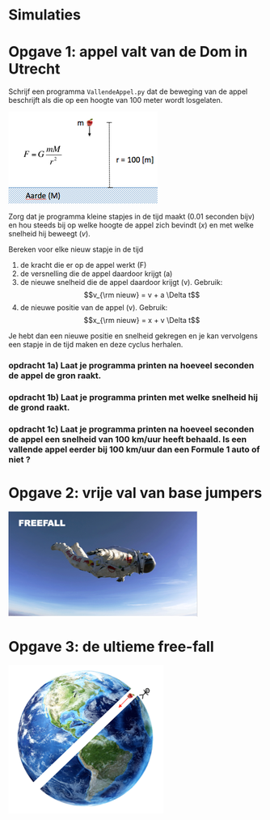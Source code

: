 
# Simulaties


# Opgave 1: appel valt van de Dom in Utrecht

Schrijf een programma `VallendeAppel.py` dat de beweging van de appel beschrijft als die op een hoogte van 100 meter wordt losgelaten.

![](GravityOverzicht.png)

Zorg dat je programma kleine stapjes in de tijd maakt (0.01 seconden bijv) en hou steeds bij op welke hoogte de appel zich bevindt (*x*) en met welke snelheid hij beweegt (*v*). 

Bereken voor elke nieuw stapje in de tijd

  1. de kracht die er op de appel werkt (F)
  2. de versnelling die de appel daardoor krijgt (a)
  3. de nieuwe snelheid die de appel daardoor krijgt (v). 
       Gebruik: $$v_{\rm nieuw} = v + a \Delta t$$
  4. de nieuwe positie van de appel (v). 
       Gebruik: $$x_{\rm nieuw} = x + v \Delta t$$

Je hebt dan een nieuwe positie en snelheid gekregen en je kan vervolgens een stapje in de tijd maken en deze cyclus herhalen.


### opdracht 1a) Laat je programma printen na hoeveel seconden de appel de gron raakt.

### opdracht 1b) Laat je programma printen met welke snelheid hij de grond raakt.

### opdracht 1c) Laat je programma printen na hoeveel seconden de appel een snelheid van 100 km/uur heeft behaald. Is een vallende appel eerder bij 100 km/uur dan een Formule 1 auto of niet ?


# Opgave 2: vrije val van base jumpers

![](Freefall.png)

# Opgave 3: de ultieme free-fall
![](EarthHole.png)
